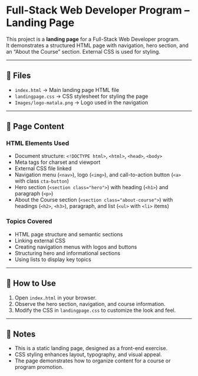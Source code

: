 # Full-Stack Web Developer Program – Landing Page  

This project is a **landing page** for a Full-Stack Web Developer program.  
It demonstrates a structured HTML page with navigation, hero section, and an “About the Course” section. External CSS is used for styling.  

---

## 📂 Files  

- `index.html` → Main landing page HTML file  
- `landingpage.css` → CSS stylesheet for styling the page  
- `Images/logo-matala.png` → Logo used in the navigation  

---

## 📝 Page Content  

### HTML Elements Used
- Document structure: `<!DOCTYPE html>`, `<html>`, `<head>`, `<body>`  
- Meta tags for charset and viewport  
- External CSS file linked  
- Navigation menu (`<nav>`), logo (`<img>`), and call-to-action button (`<a>` with class `cta-button`)  
- Hero section (`<section class="hero">`) with heading (`<h1>`) and paragraph (`<p>`)  
- About the Course section (`<section class="about-course">`) with headings (`<h2>`, `<h3>`), paragraph, and list (`<ul>` with `<li>` items)  

### Topics Covered
- HTML page structure and semantic sections  
- Linking external CSS  
- Creating navigation menus with logos and buttons  
- Structuring hero and informational sections  
- Using lists to display key topics  

---

## 🚀 How to Use  

1. Open `index.html` in your browser.  
2. Observe the hero section, navigation, and course information.  
3. Modify the CSS in `landingpage.css` to customize the look and feel.  

---

## 📌 Notes  

- This is a static landing page, designed as a front-end exercise.  
- CSS styling enhances layout, typography, and visual appeal.  
- The page demonstrates how to organize content for a course or program promotion.  
